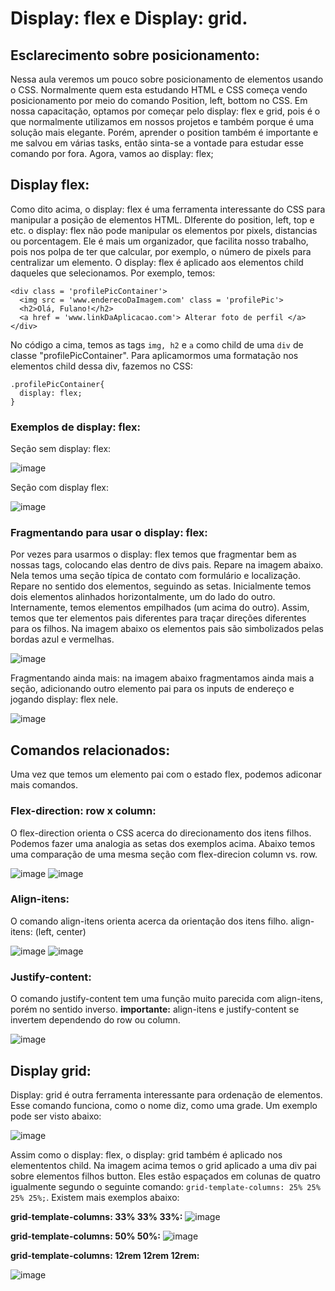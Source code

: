 # Display: flex e Display: grid.

## Esclarecimento sobre posicionamento:

Nessa aula veremos um pouco sobre posicionamento de elementos usando o CSS. Normalmente quem esta estudando HTML e CSS começa vendo posicionamento por meio do comando Position, left, bottom no CSS. Em nossa capacitação, optamos por começar pelo display: flex e grid, pois é o que normalmente utilizamos em nossos projetos e também porque é uma solução mais elegante. Porém, aprender o position também é importante e me salvou em várias tasks, então sinta-se a vontade para estudar esse comando por fora. Agora, vamos ao display: flex;

## Display flex:

Como dito acima, o display: flex é uma ferramenta interessante do CSS para manipular a posição de elementos HTML. DIferente do position, left, top e etc. o display: flex não pode manipular os elementos por pixels, distancias ou porcentagem. Ele é mais um organizador, que facilita nosso trabalho, pois nos polpa de ter que calcular, por exemplo, o número de pixels para centralizar um elemento. O display: flex é aplicado aos elementos child daqueles que selecionamos. Por exemplo, temos:
```
<div class = 'profilePicContainer'>
  <img src = 'www.enderecoDaImagem.com' class = 'profilePic'>
  <h2>Olá, Fulano!</h2>
  <a href = 'www.linkDaAplicacao.com'> Alterar foto de perfil </a>
</div>
```
No código a cima, temos as tags `img, h2` e `a` como child de uma `div` de classe "profilePicContainer". Para aplicamormos uma formatação nos elementos child dessa div, fazemos no CSS:
```
.profilePicContainer{
  display: flex;
}
```
### Exemplos de display: flex:
Seção sem display: flex:

![image](https://github.com/Johnvasc/GTi_Capacitacao/assets/39773960/8d0cff18-e8bd-4c44-9360-f46321e59379)

Seção com display flex:

![image](https://github.com/Johnvasc/GTi_Capacitacao/assets/39773960/9934e0a8-1e9e-4266-bb56-da8c2e4a3e82)

### Fragmentando para usar o display: flex:

Por vezes para usarmos o display: flex temos que fragmentar bem as nossas tags, colocando elas dentro de divs pais. Repare na imagem abaixo. Nela temos uma seção típica de contato com formulário e localização. Repare no sentido dos elementos, seguindo as setas. Inicialmente temos dois elementos alinhados horizontalmente, um do lado do outro. Internamente, temos elementos empilhados (um acima do outro). Assim, temos que ter elementos pais diferentes para traçar direções diferentes para os filhos. Na imagem abaixo os elementos pais são simbolizados pelas bordas azul e vermelhas.

![image](https://github.com/Johnvasc/GTi_Capacitacao/assets/39773960/c4d8dbcd-5203-4e88-875b-05bf47ddb6bf)

Fragmentando ainda mais: na imagem abaixo fragmentamos ainda mais a seção, adicionando outro elemento pai para os inputs de endereço e jogando display: flex nele.

![image](https://github.com/Johnvasc/GTi_Capacitacao/assets/39773960/b72dcf78-8715-4be3-99ef-c7109d211df2)

## Comandos relacionados:
Uma vez que temos um elemento pai com o estado flex, podemos adiconar mais comandos.

### Flex-direction: row x column:

O flex-direction orienta o CSS acerca do direcionamento dos itens filhos. Podemos fazer uma analogia as setas dos exemplos acima. Abaixo temos uma comparação de uma mesma seção com flex-direcion column vs. row.

![image](https://github.com/Johnvasc/GTi_Capacitacao/assets/39773960/bb1dccd5-b97d-466e-953f-04206271d3dc)
![image](https://github.com/Johnvasc/GTi_Capacitacao/assets/39773960/d929ccbf-cbd2-4731-aed4-bf74e2bc948c)

### Align-itens:

O comando align-itens orienta acerca da orientação dos itens filho. align-itens: (left, center)

![image](https://github.com/Johnvasc/GTi_Capacitacao/assets/39773960/590e8ecb-ce4c-4ffb-8d5d-5c6c3e25c4b0)
![image](https://github.com/Johnvasc/GTi_Capacitacao/assets/39773960/f624cfef-0612-41f2-b8d1-ebfa9e340453)

### Justify-content:

O comando justify-content tem uma função muito parecida com align-itens, porém no sentido inverso. **importante:** align-itens e justify-content se invertem dependendo do row ou column.

![image](https://github.com/Johnvasc/GTi_Capacitacao/assets/39773960/7b87bb40-3a53-4b23-aab5-e53e6a5a7a9e)

## Display grid:

Display: grid é outra ferramenta interessante para ordenação de elementos. Esse comando funciona, como o nome diz, como uma grade. Um exemplo pode ser visto abaixo:

![image](https://github.com/Johnvasc/GTi_Capacitacao/assets/39773960/36d8462b-f438-4841-97ac-47f946e8dde2)

Assim como o display: flex, o display: grid também é aplicado nos elemententos child. Na imagem acima temos o grid aplicado a uma div pai sobre elementos filhos button. Eles estão espaçados em colunas de quatro igualmente segundo o seguinte comando: `grid-template-columns: 25% 25% 25% 25%;`. Existem mais exemplos abaixo:

**grid-template-columns: 33% 33% 33%:**
![image](https://github.com/Johnvasc/GTi_Capacitacao/assets/39773960/bd98e4b4-33b3-41b0-95d7-3d0b3a330dc8)


**grid-template-columns: 50% 50%:**
![image](https://github.com/Johnvasc/GTi_Capacitacao/assets/39773960/374b0b3a-ad59-4622-9f44-55491c052bb8)

**grid-template-columns: 12rem 12rem 12rem:**

![image](https://github.com/Johnvasc/GTi_Capacitacao/assets/39773960/9d9e7b7a-572a-49d7-869b-b3a15a783f6d)

